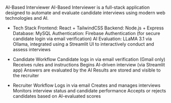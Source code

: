 AI-Based Interviewer
AI-Based Interviewer is a full-stack application designed to automate and evaluate candidate interviews using modern web technologies and AI.

* Tech Stack
Frontend: React + TailwindCSS 
Backend: Node.js + Express
Database: MySQL
Authentication: Firebase Authentication (for secure candidate login via email verification)
AI Evaluation: LLaMA 3.1 via Ollama, integrated using a Streamlit UI to interactively conduct and assess interviews

* Candidate Workflow
Candidate logs in via email verification (Gmail only)
Receives rules and instructions
Begins AI-driven interview (via Streamlit app)
Answers are evaluated by the AI
Results are stored and visible to the recruiter

 * Recruiter Workflow
Logs in via email
Creates and manages interviews
Monitors interview status and candidate performance
Accepts or rejects candidates based on AI-evaluated scores


